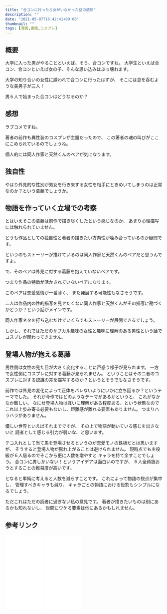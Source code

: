 ```yaml
---
title: "合コンに行ったら女がいなかった話の感想"
description: ""
date: "2021-05-07T16:42:41+09:00"
thumbnail: ""
tags: [漫画,書籍,コスプレ]
---
```


## 概要
大学に入った男がやることといえば、そう、合コンですね。
大学生といえば合コン、合コンといえば女の子、そんな思い込みはぶっ壊れます。

大学の知り合いの女性に誘われて合コンに行ったはずが、
そこには息を呑むような美男子が三人！

男６人で始まった合コンはどうなるのか？

## 感想
ラブコメですね。

著者の前作も異性装のコスプレが主題だったので、
この著者の魂の叫びがここにこめられているのでしょうね。

個人的には同人作家と天然くんのペアが気になります。

## 独自性
やはり外見的な性別が男女を行き来する女性を相手にときめいてしまうのは正常なのか？という葛藤でしょうか。

## 物語を作っていく立場での考察


とはいえそこの葛藤は前作で描き尽くしたという感じなのか、
あまり心理描写には触れられていません。

どうも作品としての独自性と著者の描きたい方向性が噛み合っているのか疑問です。

というのもストーリーが描けているのは同人作家と天然くんのペアだと思うんですよ。

で、そのペアは外見に対する葛藤を抱えていないペアです。

つまり作品の特徴が活かされていないペアになります。

このペアは恋愛感情が一番薄く、
また発展する可能性もなさそうです。

二人は作品内の性的描写を見せたくない同人作家と天然くんがその描写に勘づくかどうか？という話がメインです。

同人作家ネタを打ち込むだけでいくらでもストーリーが展開できるでしょう。

しかし、それではただのサブカル趣味の女性と趣味に理解のある男性という話でコスプレが関わってきません。

## 登場人物が抱える葛藤
男性側は女性の見た目が大きく変化することに戸惑う様子が見られます。
一方で女性側にコスプレに対する葛藤が見られません。
ということはその二者のコスプレに対する認識の差を描写するのか？というとそうでもなさそうです。

前作では外見の変化によって正体をバレないようにいかに立ち回るか？というテーマでした。
それが今作ではどのようなテーマがあるかというと、
これがなかなか難しい。
なにせ登場人物は互いに理解がある程度ある、という状態なのでこれ以上歩み寄る必要もないし、距離感が離れる要素もありません。
つまりハラハラがありません。

優しい世界といえばそれまでですが、
その上で物語が動いている感じを出さないと
読者として感じる引力が弱いな、と思います。

テコ入れとして当て馬を登場させるというのが恋愛モノの鉄板だとは思いますが、
そうすると登場人物が膨れ上がることは避けられません。
現時点でも主役級が６人居るのでそこから更に人数を増やすと
キャラを持て余すことでしょう。
合コンに男しかいない！というアイデアは面白いのですが、
６人全員扱おうとすることの難易度が高いです。

となると単純に考えると人数を減らすことです。
これによって物語の視点が集中し、
管理すべきキャラも減り、
キャラごとの物語における役割もシンプルになるでしょう。

ただこれはただの読者に過ぎない私の意見です。
著者が描きたいものは別にあるかも知れないし、
世間にウケる要素は他にあるかもしれません。

## 参考リンク

<iframe style="width:120px;height:240px;" marginwidth="0" marginheight="0" scrolling="no" frameborder="0" src="//rcm-fe.amazon-adsystem.com/e/cm?lt1=_blank&bc1=000000&IS2=1&bg1=FFFFFF&fc1=000000&lc1=0000FF&t=subculturesci-22&language=ja_JP&o=9&p=8&l=as4&m=amazon&f=ifr&ref=as_ss_li_til&asins=4757570961&linkId=2e46c54681580da1e60426532b0a09d7"></iframe>

<iframe style="width:120px;height:240px;" marginwidth="0" marginheight="0" scrolling="no" frameborder="0" src="//rcm-fe.amazon-adsystem.com/e/cm?lt1=_blank&bc1=000000&IS2=1&bg1=FFFFFF&fc1=000000&lc1=0000FF&t=subculturesci-22&language=ja_JP&o=9&p=8&l=as4&m=amazon&f=ifr&ref=as_ss_li_til&asins=B07GYPX5JH&linkId=f3be84443a315c19fd071d67436259ff"></iframe>